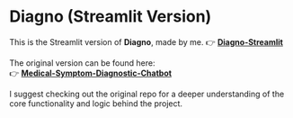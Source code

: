 # Diagno (Streamlit Version)

This is the Streamlit version of **Diagno**, made by me.
👉 **[Diagno-Streamlit](https://diagno2.streamlit.app/)**

The original version can be found here:  
👉 **[Medical-Symptom-Diagnostic-Chatbot](https://github.com/CalvinChristofan/Medical-Symptom-Diagnostic-Chatbot)**

I suggest checking out the original repo for a deeper understanding of the core functionality and logic behind the project.

